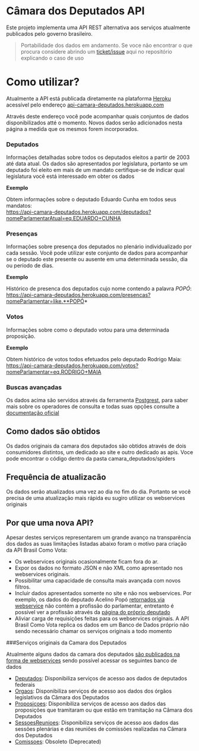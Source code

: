 # Câmara dos Deputados API

Este projeto implementa uma API REST alternativa aos serviços atualmente
publicados pelo governo brasileiro.

> Portabilidade dos dados em andamento. Se voce não encontrar o que procura considere abrindo um
> [ticket/issue](https://github.com/thiagofelix/camara-deputados-api/issues)
> aqui no repositório explicando o caso de uso

# Como utilizar?

Atualmente a API está publicada diretamente na plataforma [Heroku](heroku.com)
acessível pelo endereço [api-camara-deputados.herokuapp.com](https://api-camara-deputados.herokuapp.com/)

Através deste endereço você pode acompanhar quais conjuntos de dados
disponibilizados atté o momento. Novos dados serão adicionados nesta página
a medida que os mesmos forem incorporados.

### Deputados

Informações detalhadas sobre todos os deputados eleitos a partir de 2003 até
data atual. Os dados são apresentados por legislatura, portanto se um deputado
foi eleito em mais de um mandato certifique-se de indicar qual legislatura você
está interessado em obter os dados

**Exemplo**

Obtem informações sobre o deputado Eduardo Cunha em todos seus mandatos:  
https://api-camara-deputados.herokuapp.com/deputados?nomeParlamentarAtual=eq.EDUARDO+CUNHA

### Presenças

Informações sobre presença dos deputados no plenário individualizado por cada
sessão. Você pode utilizar este conjunto de dados para acompanhar se o deputado
este presente ou ausente em uma determinada sessão, dia ou período de dias.

**Exemplo**

Histórico de presenca dos deputados cujo nome contendo a palavra *POPÓ*:  
https://api-camara-deputados.herokuapp.com/presencas?nomeParlamentar=like.**POPÓ*

### Votos

Informações sobre como o deputado votou para uma determinada proposição. 

**Exemplo**

Obtem histórico de votos todos efetuados pelo deputado Rodrigo Maia:  
https://api-camara-deputados.herokuapp.com/votos?nomeParlamentar=eq.RODRIGO+MAIA


### Buscas avançadas

Os dados acima são servidos através da ferramenta [Postgrest](postgrest.com),
para saber mais sobre os operadores de consulta e todas suas opções consulte
a [documentação oficial](http://postgrest.com/api/reading/)

## Como dados são obtidos

Os dados originais da camara dos deputados são obtidos através de dois
consumidores distintos, um dedicado ao site e outro dedicado as apis. Voce pode
encontrar o código dentro da pasta camara_deputados/spiders

## Frequência de atualizacão

Os dados serão atualizados uma vez ao dia no fim do dia. Portanto se você
precisa de uma atualização mais rápida eu sugiro utilizar os webservices
originais

## Por que uma nova API?

Apesar destes serviços representarem um grande avanço na transparência dos
dados as suas limitações listadas abaixo foram o motivo para criação da API
 Brasil Como Vota:

* Os webservices originais ocasionalmente ficam fora do ar.
* Expor os dados no formato JSON e não XML como apresentado nos webservices
  originais.
* Possibilitar uma capacidade de consulta mais avançada com novos filtros.
* Incluir dados apresentados somente no site e não nos webservices. Por
  exemplo, os dados do deputado Acelino Popó [retornados via webservice](http://www.camara.leg.br/SitCamaraWS/deputados.asmx/ObterDetalhesDeputado?ideCadastro=161907&numLegislatura=54) não contém a profissão do parlamentar,
  entretanto é possível ver a profissão através da [página do próprio
  deputado](http://www2.camara.leg.br/deputados/pesquisa/layouts_deputados_biografia?pk=193046&tipo=0)
* Aliviar carga de requisições feitas para os webservices originais. A API
  Brasil Como Vota replica os dados em um Banco de Dados próprio não sendo
  necessário chamar os serviços originais a todo momento

###Serviços originais da Camara dos Deputados

Atualmente alguns dados da camara dos deputados [são publicados na forma de
webservices](http://www2.camara.leg.br/transparencia/dados-abertos/dados-abertos-legislativo/dados-abertos-legislativo) sendo possível acessar os seguintes banco de dados

* [Deputados](http://www2.camara.leg.br/transparencia/dados-abertos/dados-abertos-legislativo/webservices/deputados/deputados): Disponibiliza serviços de acesso aos dados de deputados federais
* [Orgaos](http://www2.camara.leg.br/transparencia/dados-abertos/dados-abertos-legislativo/webservices/orgaos): Disponibiliza serviços de acesso aos dados dos órgãos legislativos da Câmara dos Deputados
* [Proposicoes](http://www2.camara.leg.br/transparencia/dados-abertos/dados-abertos-legislativo/webservices/proposicoes-1/proposicoes): Disponibiliza serviços de acesso aos dados das proposições que tramitaram ou que estão em tramitação na Câmara dos Deputados
* [SessoesReunioes](http://www2.camara.leg.br/transparencia/dados-abertos/dados-abertos-legislativo/webservices/sessoesreunioes-2/sessoesreunioes-1): Disponibiliza serviços de acesso aos dados das sessões plenárias e das reuniões de comissões realizadas na Câmara dos Deputados
* [Comissoes](http://www2.camara.leg.br/transparencia/dados-abertos/dados-abertos-legislativo/webservices/comissoes/comissoes): Obsoleto (Deprecated)


